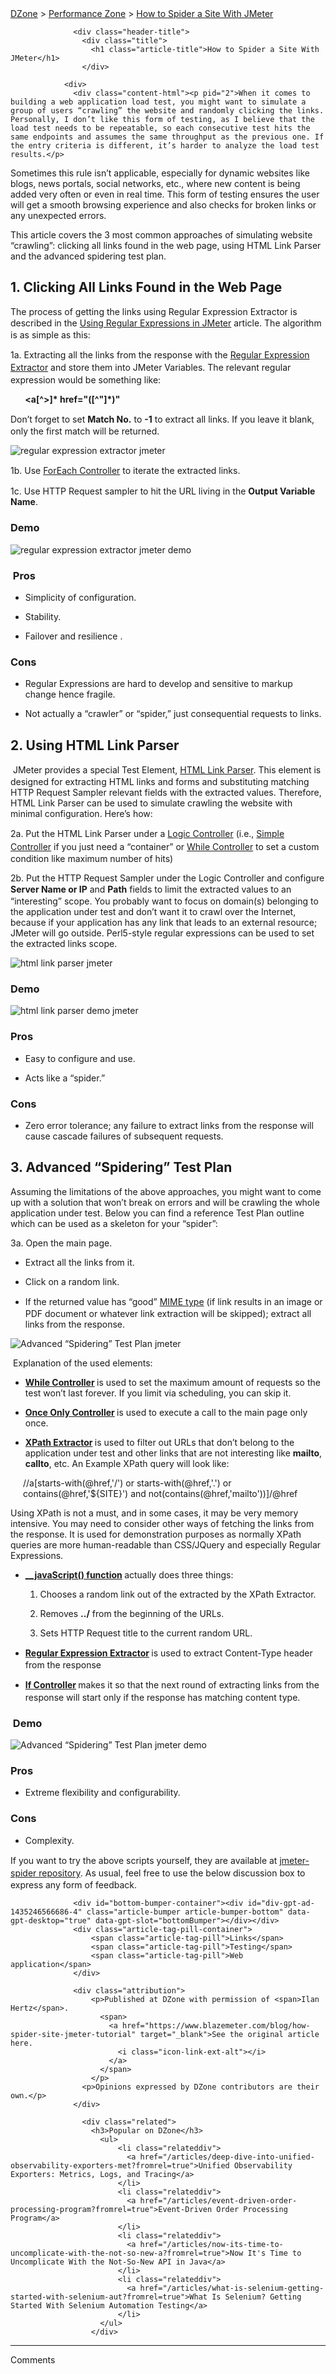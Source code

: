 <article>
              <div class="content">
                <div class="header">
                  <div class="col-xs-12 breadcrumb-padding">
                    <a href="/">DZone</a>
                    &gt;
                      <a href="/apm-tools-performance-monitoring-optimization">Performance Zone</a>
                      &gt;
                      <a href="#">How to Spider a Site With JMeter</a>
                  </div>


                  <div class="header-title">
                    <div class="title">
                      <h1 class="article-title">How to Spider a Site With JMeter</h1>
                    </div>

                <div>
                  <div class="content-html"><p pid="2">When it comes to building a web application load test, you might want to simulate a group of users “crawling” the website and randomly clicking the links. Personally, I don’t like this form of testing, as I believe that the load test needs to be repeatable, so each consecutive test hits the same endpoints and assumes the same throughput as the previous one. If the entry criteria is different, it’s harder to analyze the load test results.</p>
<p pid="4">Sometimes this rule isn’t applicable, especially for dynamic websites like blogs, news portals, social networks, etc., where new content is being added very often or even in real time. This form of testing ensures the user will get a smooth browsing experience and also checks for broken links or any unexpected errors.</p>
<p pid="6">This article covers the 3 most common approaches of simulating website “crawling”: clicking all links found in the web page, using HTML Link Parser and the advanced spidering test plan.&nbsp;</p>
<h2>1. Clicking All Links Found in the Web Page</h2>
<p pid="8">The process of getting the links using Regular Expression Extractor is described in the <a href="https://www.blazemeter.com/blog/using-regular-expressions-jmeter?utm_source=BM&amp;utm_medium=BM_blog&amp;utm_campaign=spider-site-jmeter-tutorial" rel="nofollow" target="_blank" style="background-color: rgb(255, 255, 255); line-height: 1.45;">Using Regular Expressions in JMeter</a> article. The algorithm is as simple as this:</p>
<p pid="10">1a. Extracting all the links from the response with the <a href="http://jmeter.apache.org/usermanual/component_reference.html#Regular_Expression_Extractor" rel="nofollow" target="_blank" style="background-color: rgb(255, 255, 255); line-height: 1.45;">Regular Expression Extractor</a> and store them into JMeter Variables. The relevant regular expression would be something like:</p>
<p pid="12" style="margin-left: 20px;"><strong>&nbsp;&lt;a[^&gt;]* href="([^"]*)"</strong></p>
<p pid="14">Don’t forget to set <strong>Match No.</strong> to <strong style="line-height: 1.45;">-1</strong> to extract all links. If you leave it blank, only the first match will be returned.</p>
<p pid="17"><img alt="regular expression extractor jmeter" class="fr-fin fr-dib" src="http://cdn2.hubspot.net/hubfs/208250/Blog_Images/spider1.png"></p>
<p pid="18">1b. Use <a href="http://jmeter.apache.org/usermanual/component_reference.html#ForEach_Controller" rel="nofollow" target="_blank" style="background-color: rgb(255, 255, 255); line-height: 1.45;">ForEach Controller</a> to iterate the extracted links.</p>
<p pid="20">1c. Use HTTP Request sampler to hit the URL living in the <strong>Output Variable Name</strong>.</p>
<h3>Demo</h3>
<p pid="24"><img alt="regular expression extractor jmeter demo" class="fr-fil fr-dib" src="http://cdn2.hubspot.net/hubfs/208250/Blog_Images/spider2.png"></p>
<h3 pid="25">&nbsp;Pros</h3>
<ul>
 <li><p pid="26">Simplicity of configuration.</p></li>
 <li><p pid="26">Stability.</p></li>
 <li><p pid="26">Failover and resilience .</p></li>
</ul>
<h3>Cons</h3>
<ul>
 <li><p pid="30">Regular Expressions are hard to develop and sensitive to markup change hence fragile.</p></li>
 <li><p pid="30">Not actually a “crawler” or “spider,” just consequential requests to links.</p></li>
</ul>
<h2>2. Using HTML Link Parser</h2>
<p pid="33">&nbsp;JMeter provides a special Test Element,&nbsp;<a href="http://jmeter.apache.org/usermanual/component_reference.html#HTML_Link_Parser" rel="nofollow" target="_blank" style="background-color: rgb(255, 255, 255); line-height: 1.45;">HTML Link Parser</a>. This element is designed for extracting HTML links and forms and substituting matching HTTP Request Sampler relevant fields with the extracted values. Therefore, HTML Link Parser can be used to simulate crawling the website with minimal configuration. Here’s how:</p>
<p pid="35">2a. Put the HTML Link Parser under a <a href="http://jmeter.apache.org/usermanual/component_reference.html#logic_controllers" rel="nofollow" target="_blank" style="background-color: rgb(255, 255, 255); line-height: 1.45;">Logic Controller</a> (i.e.,&nbsp;<a href="http://jmeter.apache.org/usermanual/component_reference.html#Simple_Controller" rel="nofollow" target="_blank" style="background-color: rgb(255, 255, 255); line-height: 1.45;">Simple Controller</a> if you just need a “container” or <a href="http://jmeter.apache.org/usermanual/component_reference.html#While_Controller" rel="nofollow" target="_blank" style="background-color: rgb(255, 255, 255); line-height: 1.45;">While Controller</a> to set a custom condition like maximum number of hits)</p>
<p pid="37">2b. Put the HTTP Request Sampler under the Logic Controller and configure<strong style="line-height: 1.45;"> Server Name or IP</strong> and <strong style="line-height: 1.45;">Path</strong> fields to limit the extracted values to an “interesting” scope. You probably want to focus on domain(s) belonging to the application under test and don’t want it to crawl over the Internet, because if your application has any link that leads to an external resource; JMeter will go outside. Perl5-style regular expressions can be used to set the extracted links scope.</p>
<p pid="40"><img alt="html link parser jmeter" class="fr-fin fr-dib" src="http://cdn2.hubspot.net/hubfs/208250/Blog_Images/spider3.png"></p>
<h3>Demo</h3>
<p pid="43"><img alt="html link parser demo jmeter" class="fr-fil fr-dib" src="http://cdn2.hubspot.net/hubfs/208250/Blog_Images/spider4.png"></p>
<h3 pid="44">Pros</h3>
<ul>
 <li><p pid="45">Easy to configure and use.</p></li>
 <li><p pid="45">Acts like a “spider.”&nbsp;</p></li>
</ul>
<h3>Cons</h3>
<ul>
 <li><p pid="48">Zero error tolerance; any failure to extract links from the response will cause cascade failures of subsequent requests.</p></li>
</ul>
<h2>3. Advanced “Spidering” Test Plan</h2>
<p pid="50">Assuming the limitations of the above approaches, you might want to come up with a solution that won’t break on errors and will be crawling the whole application under test. Below you can find a reference Test Plan outline which can be used as a skeleton for your “spider”:</p>
<p pid="52">3a. Open the main page.</p>
<ul>
 <li><p pid="52">Extract all the links from it.</p></li>
 <li><p pid="52">Click on a random link.</p></li>
 <li><p pid="52">If the returned value has “good” <a href="https://en.wikipedia.org/wiki/Media_type" rel="nofollow" target="_blank" style="background-color: rgb(255, 255, 255); line-height: 1.45;">MIME type</a>&nbsp;(if link results in an image or PDF document or whatever link extraction will be skipped); extract all links from the response.</p></li>
</ul>
<p pid="57"><img alt="Advanced “Spidering” Test Plan jmeter" class="fr-fin fr-dib" src="http://cdn2.hubspot.net/hubfs/208250/Blog_Images/spider5.png"></p>
<p pid="58">&nbsp;Explanation of the used elements:</p>
<ul>
 <li><p pid="60"><strong><a href="https://www.blazemeter.com/blog/using-while-controller-jmeter?utm_source=BM&amp;utm_medium=BM_blog&amp;utm_campaign=spider-site-jmeter-tutorial" rel="nofollow" target="_blank">While Controller</a>&nbsp;</strong>is used to set the maximum amount of requests so the test won’t last forever. If you limit via scheduling, you can skip it.</p></li>
 <li><p pid="61"><strong><a href="http://jmeter.apache.org/usermanual/component_reference.html#Once_Only_Controller" rel="nofollow" target="_blank">Once Only Controller</a>&nbsp;</strong>is used to execute a call to the main page only once.</p></li>
 <li><p pid="62"><strong><a href="https://www.blazemeter.com/blog/using-xpath-extractor-jmeter-0?utm_source=BM&amp;utm_medium=BM_blog&amp;utm_campaign=spider-site-jmeter-tutorial" rel="nofollow" target="_blank">XPath Extractor</a>&nbsp;</strong>is used to filter out URLs that don’t belong to the application under test and other links that are not interesting like <strong>mailto</strong>, <strong>callto</strong>, etc. An Example XPath query will look like:</p></li>
</ul>
<p pid="64" style="margin-left: 20px;">//a[starts-with(@href,'/') or starts-with(@href,'.') or contains(@href,'${SITE}') and not(contains(@href,'mailto'))]/@href</p>
<p pid="65">Using XPath is not a must, and in some cases, it may be very memory intensive. You may need to consider other ways of fetching the links from the response. It is used for demonstration purposes as normally XPath queries are more human-readable than CSS/JQuery and especially Regular Expressions.</p>
<ul>
 <li><p pid="68"><strong><a href="https://guide.blazemeter.com/hc/en-us/articles/206733739-Using-JMeter-Functions-Part-II?utm_source=BM&amp;utm_medium=BM_blog&amp;utm_campaign=spider-site-jmeter-tutorial" rel="nofollow" target="_blank">__javaScript() function</a>&nbsp;</strong>actually does three things:</p>
  <ol>
   <li><p pid="68">Chooses&nbsp;a random link out of the extracted by the XPath Extractor.</p></li>
   <li><p pid="68">Removes <strong>../</strong>&nbsp;from the beginning of the URLs.</p></li>
   <li><p pid="68">Sets HTTP Request title to the current random URL.</p></li>
  </ol></li>
 <li><p pid="68"><strong><a href="https://guide.blazemeter.com/hc/en-us/articles/207421325-Using-RegEx-Regular-Expression-Extractor-with-JMeter?utm_source=BM&amp;utm_medium=BM_blog&amp;utm_campaign=spider-site-jmeter-tutorial" rel="nofollow" target="_blank" style="background-color: rgb(255, 255, 255); line-height: 1.45;">Regular Expression Extractor</a>&nbsp;</strong>is used to extract Content-Type header from the response</p></li>
 <li><p pid="68"><strong><a href="https://www.blazemeter.com/blog/how-use-jmeters-if-controller-and-get-pie?utm_source=BM&amp;utm_medium=BM_blog&amp;utm_campaign=spider-site-jmeter-tutorial" rel="nofollow" target="_blank" style="background-color: rgb(255, 255, 255); line-height: 1.45;">If Controller</a>&nbsp;</strong>makes it so that the next round of extracting links from the response will start only if the response has matching content type.</p></li>
</ul>
<h3 pid="74">&nbsp;Demo</h3>
<p pid="76"><img alt="Advanced “Spidering” Test Plan jmeter demo" class="fr-fin fr-dib" src="http://cdn2.hubspot.net/hubfs/208250/Blog_Images/spider6.png"></p>
<h3>Pros</h3>
<ul>
 <li><p pid="78">Extreme flexibility and configurability.&nbsp;</p></li>
</ul>
<h3>Cons</h3>
<ul>
 <li><p pid="80">Complexity.</p></li>
</ul>
<p pid="81">If you want to try the above scripts yourself, they are available at <a href="https://bitbucket.org/blazemeter/jmeter-spider/" rel="nofollow" target="_blank" style="background-color: rgb(255, 255, 255); line-height: 1.45;">jmeter-spider repository</a>. As usual, feel free to use the below discussion box to express any form of feedback.</p></div>
                </div>

                  <div id="bottom-bumper-container"><div id="div-gpt-ad-1435246566686-4" class="article-bumper article-bumper-bottom" data-gpt-desktop="true" data-gpt-slot="bottomBumper"></div></div>
                  <div class="article-tag-pill-container">
                      <span class="article-tag-pill">Links</span>
                      <span class="article-tag-pill">Testing</span>
                      <span class="article-tag-pill">Web application</span>
                  </div>

                  <div class="attribution">
                      <p>Published at DZone with permission of <span>Ilan Hertz</span>.
                        <span>
                          <a href="https://www.blazemeter.com/blog/how-spider-site-jmeter-tutorial" target="_blank">See the original article here.
                            <i class="icon-link-ext-alt"></i>
                          </a>
                        </span>
                      </p>
                    <p>Opinions expressed by DZone contributors are their own.</p>
                  </div>

                    <div class="related">
                      <h3>Popular on DZone</h3>
                        <ul>
                            <li class="relateddiv">
                              <a href="/articles/deep-dive-into-unified-observability-exporters-met?fromrel=true">Unified Observability Exporters: Metrics, Logs, and Tracing</a>
                            </li>
                            <li class="relateddiv">
                              <a href="/articles/event-driven-order-processing-program?fromrel=true">Event-Driven Order Processing Program</a>
                            </li>
                            <li class="relateddiv">
                              <a href="/articles/now-its-time-to-uncomplicate-with-the-not-so-new-a?fromrel=true">Now It's Time to Uncomplicate With the Not-So-New API in Java</a>
                            </li>
                            <li class="relateddiv">
                              <a href="/articles/what-is-selenium-getting-started-with-selenium-aut?fromrel=true">What Is Selenium? Getting Started With Selenium Automation Testing</a>
                            </li>
                        </ul>
                      </div>
<div class="comments-overlay"></div>
<div id="comment-box">
  <div class="comment-box-wrapper">
    <div id="comment-input-editor"></div>
  </div>
  <div class="info hidden"></div>
  <div class="comments-content">
    <div class="comment-header">
      <hr>
      <span class="icon-comment">
        <span class="numOfComments"></span> Comments
      </span>
    </div>
    <div class="comments"></div>
  </div>
</div>
            </div></article>
